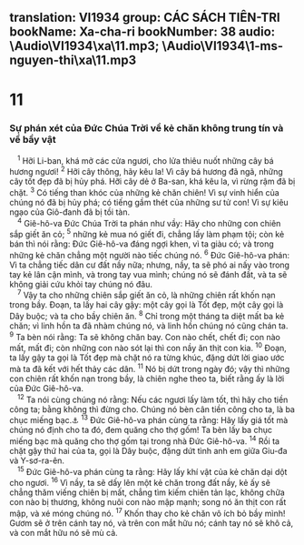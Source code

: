 translation: VI1934
group: CÁC SÁCH TIÊN-TRI
bookName: Xa-cha-ri 
bookNumber: 38
audio: \Audio\VI1934\xa\11.mp3; \Audio\VI1934\1-ms-nguyen-thi\xa\11.mp3
-------

<div class="title"><h1>11</h1><h3>Sự phán xét của Đức Chúa Trời về kẻ chăn không trung tín và về bầy vật</h3></div>
<span class="verse xa_11_1"> <sup>1</sup> Hỡi Li-ban, khá mở các cửa ngươi, cho lửa thiêu nuốt những cây bá hương ngươi! </span>
<span class="verse xa_11_2"><sup>2</sup> Hỡi cây thông, hãy kêu la! Vì cây bá hương đã ngã, những cây tốt đẹp đã bị hủy phá. Hỡi cây dẻ ở Ba-san, khá kêu la, vì rừng rậm đã bị chặt. </span>
<span class="verse xa_11_3"><sup>3</sup> Có tiếng than khóc của những kẻ chăn chiên! Vì sự vinh hiển của chúng nó đã bị hủy phá; có tiếng gầm thét của những sư tử con! Vì sự kiêu ngạo của Giô-đanh đã bị tồi tàn. <br/></span>
<span class="verse xa_11_4"> <sup>4</sup> Giê-hô-va Đức Chúa Trời ta phán như vầy: Hãy cho những con chiên sắp giết ăn cỏ; </span>
<span class="verse xa_11_5"><sup>5</sup> những kẻ mua nó giết đi, chẳng lấy làm phạm tội; còn kẻ bán thì nói rằng: Đức Giê-hô-va đáng ngợi khen, vì ta giàu có; và trong những kẻ chăn chẳng một người nào tiếc chúng nó. </span>
<span class="verse xa_11_6"><sup>6</sup> Đức Giê-hô-va phán: Vì ta chẳng tiếc dân cư đất nầy nữa; nhưng, nầy, ta sẽ phó ai nấy vào trong tay kẻ lân cận mình, và trong tay vua mình; chúng nó sẽ đánh đất, và ta sẽ không giải cứu khỏi tay chúng nó đâu. <br/></span>
<span class="verse xa_11_7"> <sup>7</sup> Vậy ta cho những chiên sắp giết ăn cỏ, là những chiên rất khốn nạn trong bầy. Đoạn, ta lấy hai cây gậy: một cây gọi là Tốt đẹp, một cây gọi là Dây buộc; và ta cho bầy chiên ăn. </span>
<span class="verse xa_11_8"><sup>8</sup> Chỉ trong một tháng ta diệt mất ba kẻ chăn; vì linh hồn ta đã nhàm chúng nó, và linh hồn chúng nó cũng chán ta. </span>
<span class="verse xa_11_9"><sup>9</sup> Ta bèn nói rằng: Ta sẽ không chăn bay. Con nào chết, chết đi; con nào mất, mất đi; còn những con nào sót lại thì con nầy ăn thịt con kia. </span>
<span class="verse xa_11_10"><sup>10</sup> Đoạn, ta lấy gậy ta gọi là Tốt đẹp mà chặt nó ra từng khúc, đặng dứt lời giao ước mà ta đã kết với hết thảy các dân. </span>
<span class="verse xa_11_11"><sup>11</sup> Nó bị dứt trong ngày đó; vậy thì những con chiên rất khốn nạn trong bầy, là chiên nghe theo ta, biết rằng ấy là lời của Đức Giê-hô-va. <br/></span>
<span class="verse xa_11_12"> <sup>12</sup> Ta nói cùng chúng nó rằng: Nếu các ngươi lấy làm tốt, thì hãy cho tiền công ta; bằng không thì đừng cho. Chúng nó bèn cân tiền công cho ta, là ba chục miếng bạc.<a data-toggle="tooltip" data-placement="bottom" title="Mat 26:15][gt=Mat 27:9-10">⚓</a></span>
<span class="verse xa_11_13"><sup>13</sup> Đức Giê-hô-va phán cùng ta rằng: Hãy lấy giá tốt mà chúng nó định cho ta đó, đem quăng cho thợ gốm! Ta bèn lấy ba chục miếng bạc mà quăng cho thợ gốm tại trong nhà Đức Giê-hô-va. </span>
<span class="verse xa_11_14"><sup>14</sup> Rồi ta chặt gậy thứ hai của ta, gọi là Dây buộc, đặng dứt tình anh em giữa Giu-đa và Y-sơ-ra-ên. <br/></span>
<span class="verse xa_11_15"> <sup>15</sup> Đức Giê-hô-va phán cùng ta rằng: Hãy lấy khí vật của kẻ chăn dại dột cho ngươi. </span>
<span class="verse xa_11_16"><sup>16</sup> Vì nầy, ta sẽ dấy lên một kẻ chăn trong đất nầy, kẻ ấy sẽ chẳng thăm viếng chiên bị mất, chẳng tìm kiếm chiên tản lạc, không chữa con nào bị thương, không nuôi con nào mập mạnh; song nó ăn thịt con rất mập, và xé móng chúng nó. </span>
<span class="verse xa_11_17"><sup>17</sup> Khốn thay cho kẻ chăn vô ích bỏ bầy mình! Gươm sẽ ở trên cánh tay nó, và trên con mắt hữu nó; cánh tay nó sẽ khô cả, và con mắt hữu nó sẽ mù cả. <br/></span>
